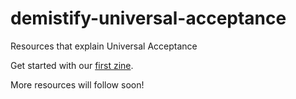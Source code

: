 # demistify-universal-acceptance
Resources that explain Universal Acceptance

Get started with our [first zine](https://github.com/Universal-Acceptance-for-You/demistify-universal-acceptance/blob/main/zines/zine-universal-acceptance-1.pdf). 

More resources will follow soon! 
